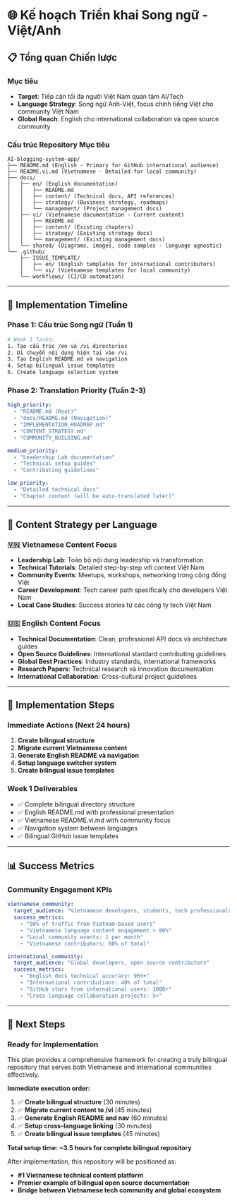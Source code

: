 # 🌐 Kế hoạch Triển khai Song ngữ - Việt/Anh

## 📋 Tổng quan Chiến lược

### **Mục tiêu**
- **Target**: Tiếp cận tối đa người Việt Nam quan tâm AI/Tech
- **Language Strategy**: Song ngữ Anh-Việt, focus chính tiếng Việt cho community Việt Nam
- **Global Reach**: English cho international collaboration và open source community

### **Cấu trúc Repository Mục tiêu**
```
AI-blogging-system-app/
├── README.md (English - Primary for GitHub international audience)
├── README.vi.md (Vietnamese - Detailed for local community)
├── docs/
│   ├── en/ (English documentation)
│   │   ├── README.md
│   │   ├── content/ (Technical docs, API references)
│   │   ├── strategy/ (Business strategy, roadmaps)
│   │   └── management/ (Project management docs)
│   ├── vi/ (Vietnamese documentation - Current content)
│   │   ├── README.md
│   │   ├── content/ (Existing chapters)
│   │   ├── strategy/ (Existing strategy docs)
│   │   └── management/ (Existing management docs)
│   └── shared/ (Diagrams, images, code samples - language agnostic)
└── .github/
    ├── ISSUE_TEMPLATE/
    │   ├── en/ (English templates for international contributors)
    │   └── vi/ (Vietnamese templates for local community)
    └── workflows/ (CI/CD automation)
```

---

## 🎯 Implementation Timeline

### **Phase 1: Cấu trúc Song ngữ (Tuần 1)**
```bash
# Week 1 Tasks:
1. Tạo cấu trúc /en và /vi directories
2. Di chuyển nội dung hiện tại vào /vi
3. Tạo English README.md và navigation
4. Setup bilingual issue templates
5. Create language selection system
```

### **Phase 2: Translation Priority (Tuần 2-3)**
```yaml
high_priority:
  - "README.md (Root)"
  - "docs/README.md (Navigation)"
  - "IMPLEMENTATION_ROADMAP.md"
  - "CONTENT_STRATEGY.md"
  - "COMMUNITY_BUILDING.md"

medium_priority:
  - "Leadership Lab documentation"
  - "Technical setup guides"
  - "Contributing guidelines"

low_priority:
  - "Detailed technical docs"
  - "Chapter content (will be auto-translated later)"
```

---

## 📝 Content Strategy per Language

### **🇻🇳 Vietnamese Content Focus**
- **Leadership Lab**: Toàn bộ nội dung leadership và transformation
- **Technical Tutorials**: Detailed step-by-step với context Việt Nam
- **Community Events**: Meetups, workshops, networking trong cộng đồng Việt
- **Career Development**: Tech career path specifically cho developers Việt Nam
- **Local Case Studies**: Success stories từ các công ty tech Việt Nam

### **🇺🇸 English Content Focus**
- **Technical Documentation**: Clean, professional API docs và architecture guides
- **Open Source Guidelines**: International standard contributing guidelines
- **Global Best Practices**: Industry standards, international frameworks
- **Research Papers**: Technical research và innovation documentation
- **International Collaboration**: Cross-cultural project guidelines

---

## 🚀 Implementation Steps

### **Immediate Actions (Next 24 hours)**
1. **Create bilingual structure**
2. **Migrate current Vietnamese content** 
3. **Generate English README và navigation**
4. **Setup language switcher system**
5. **Create bilingual issue templates**

### **Week 1 Deliverables**
- ✅ Complete bilingual directory structure
- ✅ English README.md with professional presentation
- ✅ Vietnamese README.vi.md with community focus
- ✅ Navigation system between languages
- ✅ Bilingual GitHub issue templates

---

## 📊 Success Metrics

### **Community Engagement KPIs**
```yaml
vietnamese_community:
  target_audience: "Vietnamese developers, students, tech professionals"
  success_metrics:
    - "50% of traffic from Vietnam-based users"
    - "Vietnamese language content engagement > 80%"
    - "Local community events: 1 per month"
    - "Vietnamese contributors: 60% of total"

international_community:
  target_audience: "Global developers, open source contributors"
  success_metrics:
    - "English docs technical accuracy: 95%+"
    - "International contributions: 40% of total"
    - "GitHub stars from international users: 1000+"
    - "Cross-language collaboration projects: 5+"
```

---

## 🎯 Next Steps

### **Ready for Implementation**
This plan provides a comprehensive framework for creating a truly bilingual repository that serves both Vietnamese and international communities effectively.

**Immediate execution order:**
1. ✅ **Create bilingual structure** (30 minutes)
2. ✅ **Migrate current content to /vi** (45 minutes) 
3. ✅ **Generate English README and nav** (60 minutes)
4. ✅ **Setup cross-language linking** (30 minutes)
5. ✅ **Create bilingual issue templates** (45 minutes)

**Total setup time: ~3.5 hours for complete bilingual repository**

After implementation, this repository will be positioned as:
- **#1 Vietnamese technical content platform** 
- **Premier example of bilingual open source documentation**
- **Bridge between Vietnamese tech community and global ecosystem**
